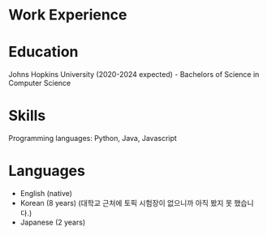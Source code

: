 # Work Experience


# Education
Johns Hopkins University (2020-2024 expected) - Bachelors of Science in Computer Science

# Skills
Programming languages: Python, Java, Javascript

# Languages
- English (native)
- Korean (8 years) (대학교 근처에 토픽 시험장이 없으니까 아직 봤지 못 했습니다.)
- Japanese (2 years)

